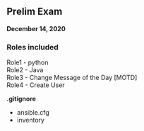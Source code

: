## Prelim Exam
**December 14, 2020**

### Roles included
Role1 - python <br>
Role2 - Java <br>
Role3 - Change Message of the Day [MOTD] <br>
Role4 - Create User <br>

**.gitignore**
 - ansible.cfg
 - inventory
